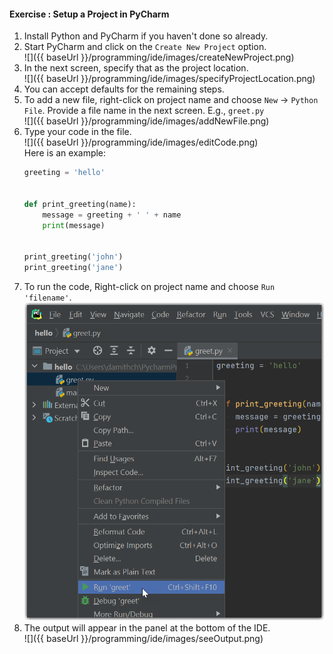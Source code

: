 #### Exercise : Setup a Project in PyCharm

1. Install Python and PyCharm if you haven't done so already.
1. Start PyCharm and click on the `Create New Project` option.<br>
   ![]({{ baseUrl }}/programming/ide/images/createNewProject.png)
1. In the next screen, specify that as the project location.<br>
   ![]({{ baseUrl }}/programming/ide/images/specifyProjectLocation.png)
1. You can accept defaults for the remaining steps.
1. To add a new file, right-click on project name and choose `New` → `Python File`. Provide a file name in the next screen. E.g., `greet.py`<br>
   ![]({{ baseUrl }}/programming/ide/images/addNewFile.png)
1. Type your code in the file.<br>
   ![]({{ baseUrl }}/programming/ide/images/editCode.png)<br>
   Here is an example:
   ```python
   greeting = 'hello'
   
   
   def print_greeting(name):
       message = greeting + ' ' + name
       print(message)
   
   
   print_greeting('john')
   print_greeting('jane')
   ```
1. To run the code, Right-click on project name and choose `Run 'filename'`.<br>
   <img src="images/runCode.png" width="500"/>
1. The output will appear in the panel at the bottom of the IDE.<br>
   ![]({{ baseUrl }}/programming/ide/images/seeOutput.png)
